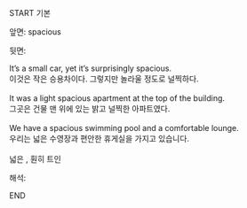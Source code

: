 START
기본

앞면:
spacious


뒷면:
<div>It’s a small car, yet it’s surprisingly spacious. </div><div>이것은 작은 승용차이다. 그렇지만 놀라울 정도로 널찍하다.</div><div><br></div><div>It was a light spacious apartment at the top of the building. </div><div><div>그곳은 건물 맨 위에 있는 밝고 널찍한 아파트였다.</div></div><div><br></div><div><div>We have a spacious swimming pool and a comfortable lounge. </div><div><div>우리는 넓은 수영장과 편안한 휴게실을 가지고 있습니다.</div></div></div><div><br></div><div>넓은 , 훤히 트인</div>


해석:

END